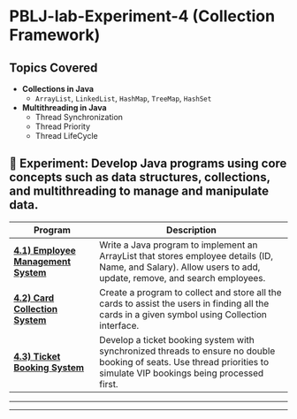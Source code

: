 # PBLJ-lab-Experiment-4 (Collection Framework)

## Topics Covered
- **Collections in Java**
  - `ArrayList`, `LinkedList`, `HashMap`, `TreeMap`, `HashSet`
- **Multithreading in Java**
  - Thread Synchronization
  - Thread Priority
  - Thread LifeCycle
    

## 📌 Experiment: Develop Java programs using core concepts such as data structures, collections, and multithreading to manage and manipulate data.

| Program | Description                                 |
|---------|---------------------------------------------|
| **[4.1) Employee Management System](/Exp4.1.java)** | Write a Java program to implement an ArrayList that stores employee details (ID, Name, and Salary). Allow users to add, update, remove, and search employees. |
| **[4.2) Card Collection System](/Exp4.2.java)** | Create a program to collect and store all the cards to assist the users in finding all the cards in a given symbol using Collection interface. |
| **[4.3) Ticket Booking System](/Exp4.3.java)** | Develop a ticket booking system with synchronized threads to ensure no double booking of seats. Use thread priorities to simulate VIP bookings being processed first. |

---



---
